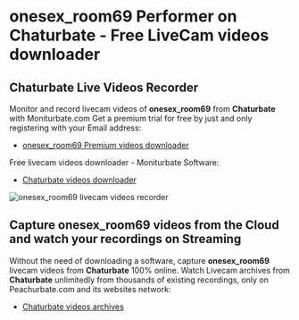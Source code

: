 # onesex_room69 Performer on Chaturbate - Free LiveCam videos downloader

## Chaturbate Live Videos Recorder

Monitor and record livecam videos of **onesex_room69** from **Chaturbate** with Moniturbate.com
Get a premium trial for free by just and only registering with your Email address:
* [onesex_room69 Premium videos downloader](https://moniturbate.com/request-demo-licence-key.html)

Free livecam videos downloader - Moniturbate Software:
* [Chaturbate videos downloader](https://moniturbate.com/moniturbate-download-software.html)

![onesex_room69 livecam videos recorder](https://peachurnet.com/templates/moniturbate-software.png)


## Capture onesex_room69 videos from the Cloud and watch your recordings on Streaming

Without the need of downloading a software, capture **onesex_room69** livecam videos from **Chaturbate** 100% online.
Watch Livecam archives from **Chaturbate** unlimitedly from thousands of existing recordings, only on Peachurbate.com and its websites network:
* [Chaturbate videos archives](https://peachurnet.com/)